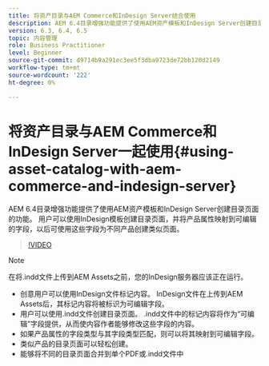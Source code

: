 ```yaml
---
title: 将资产目录与AEM Commerce和InDesign Server结合使用
description: AEM 6.4目录增强功能提供了使用AEM资产模板和InDesign Server创建目录页面的功能。  用户可以使用InDesign模板创建目录页面，并将产品属性映射到可编辑的字段，以后可使用这些字段为不同产品创建类似页面。
version: 6.3, 6.4, 6.5
topic: 内容管理
role: Business Practitioner
level: Beginner
source-git-commit: d9714b9a291ec3ee5f3dba9723de72bb120d2149
workflow-type: tm+mt
source-wordcount: '222'
ht-degree: 0%

---
```



# 将资产目录与AEM Commerce和InDesign Server一起使用{#using-asset-catalog-with-aem-commerce-and-indesign-server}

AEM 6.4目录增强功能提供了使用AEM资产模板和InDesign Server创建目录页面的功能。  用户可以使用InDesign模板创建目录页面，并将产品属性映射到可编辑的字段，以后可使用这些字段为不同产品创建类似页面。

>[!VIDEO](https://video.tv.adobe.com/v/22540/)

>[!NOTE]
>
>在将\.indd文件上传到AEM Assets之前，您的InDesign服务器应该正在运行。

* 创意用户可以使用InDesign文件标记内容。 InDesign文件在上传到AEM Assets后，其标记内容将被标识为可编辑字段。
* 用户可以使用\.indd文件创建目录页面。 \.indd文件中的标记内容将作为“可编辑”字段提供，从而使内容作者能够修改这些字段的内容。
* 如果产品属性的字段类型与其字段类型匹配，则可以将其映射到可编辑字段。
* 类似产品的目录页面可以轻松创建。
* 能够将不同的目录页面合并到单个PDF或\.indd文件中
